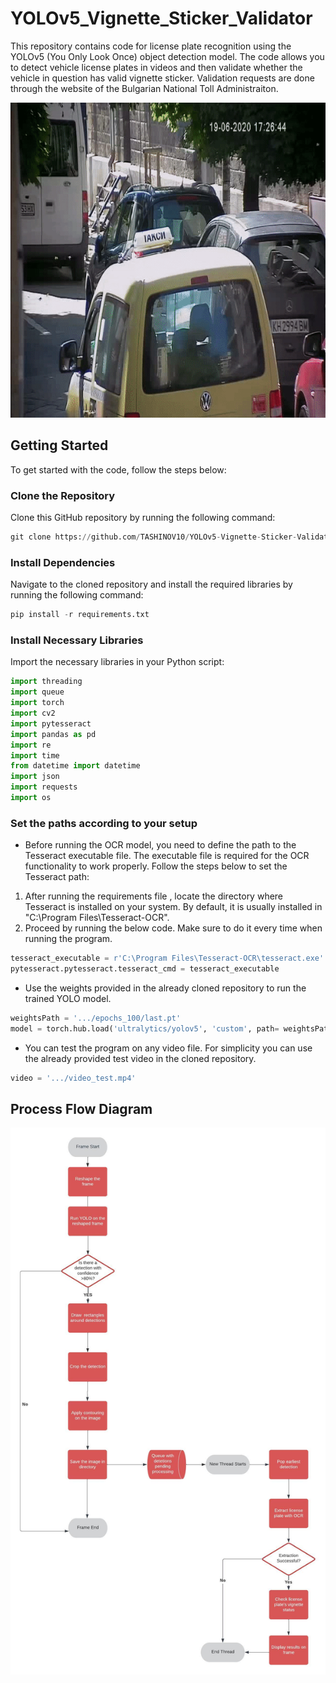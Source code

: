 # YOLOv5_Vignette_Sticker_Validator

This repository contains code for license plate recognition using the YOLOv5 (You Only Look Once) object detection model. The code allows you to detect vehicle license plates in videos and then validate whether the vehicle in question has valid vignette sticker. Validation requests are done through the website of the Bulgarian National Toll Administraiton.

![gif4e](ezgif.com-video-to-gif.gif)

## Getting Started

To get started with the code, follow the steps below:

### Clone the Repository

Clone this GitHub repository by running the following command:

```python
git clone https://github.com/TASHINOV10/YOLOv5-Vignette-Sticker-Validator
```

### Install Dependencies

Navigate to the cloned repository and install the required libraries by running the following command:

```python
pip install -r requirements.txt
```
### Install Necessary Libraries

Import the necessary libraries in your Python script:

```python
import threading
import queue
import torch
import cv2
import pytesseract
import pandas as pd
import re
import time
from datetime import datetime
import json
import requests
import os
```

### Set the paths according to your setup

- Before running the OCR model, you need to define the path to the Tesseract executable file. The executable file is required for the OCR functionality to work properly. Follow the steps below to set the Tesseract path:

1. After running the requirements file , locate the directory where Tesseract is installed on your system. By default, it is usually installed in "C:\Program Files\Tesseract-OCR\".
2. Proceed  by running the below code. Make sure to do it every time when running the program.
   
```python
tesseract_executable = r'C:\Program Files\Tesseract-OCR\tesseract.exe'
pytesseract.pytesseract.tesseract_cmd = tesseract_executable
```

- Use the weights provided in the already cloned repository to run the trained YOLO model.
  
```python
weightsPath = '.../epochs_100/last.pt'
model = torch.hub.load('ultralytics/yolov5', 'custom', path= weightsPath, force_reload=True)
```

- You can test the program on any video file. For simplicity you can use the already provided test video in the cloned repository.
  
```python
video = '.../video_test.mp4'
```
## Process Flow Diagram

![diagram](diagram.jpeg)
